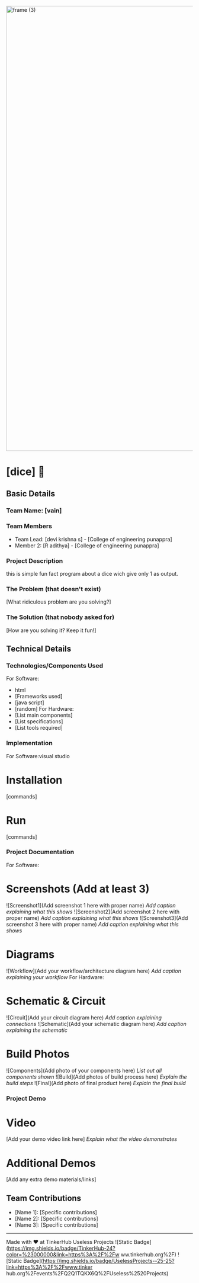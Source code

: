 <img width="3188" height="1202" alt="frame (3)"
src="https://github.com/user-attachments/assets/517ad8e9-ad22-457d-9538-a9e62d137cd7" />
# [dice] 🎯
## Basic Details
### Team Name: [vain]
### Team Members
- Team Lead: [devi krishna s] - [College of engineering punappra]
- Member 2: [R adithya] - [College of engineering punappra]
### Project Description
this is  simple fun fact program about a dice wich give only 1 as output.
### The Problem (that doesn't exist)
[What ridiculous problem are you solving?]
### The Solution (that nobody asked for)
[How are you solving it? Keep it fun!]
## Technical Details
### Technologies/Components Used
For Software:
- html
- [Frameworks used]
- [java script]
- [random]
For Hardware:
- [List main components]
- [List specifications]
- [List tools required]
### Implementation
For Software:visual studio
# Installation
[commands]  
# Run
[commands]
### Project Documentation
For Software:
# Screenshots (Add at least 3)
![Screenshot1](Add screenshot 1 here with proper name)
*Add caption explaining what this shows*
![Screenshot2](Add screenshot 2 here with proper name)
*Add caption explaining what this shows*
![Screenshot3](Add screenshot 3 here with proper name)
*Add caption explaining what this shows*
# Diagrams
![Workflow](Add your workflow/architecture diagram here)
*Add caption explaining your workflow*
For Hardware:
# Schematic & Circuit
![Circuit](Add your circuit diagram here)
*Add caption explaining connections*
![Schematic](Add your schematic diagram here)
*Add caption explaining the schematic*
# Build Photos
![Components](Add photo of your components here)
*List out all components shown*
![Build](Add photos of build process here)
*Explain the build steps*
![Final](Add photo of final product here)
*Explain the final build*
### Project Demo
# Video
[Add your demo video link here]
*Explain what the video demonstrates*
# Additional Demos
[Add any extra demo materials/links]
## Team Contributions
- [Name 1]: [Specific contributions]
- [Name 2]: [Specific contributions]
- [Name 3]: [Specific contributions]
---
Made with ❤️ at TinkerHub Useless Projects
![Static
Badge](https://img.shields.io/badge/TinkerHub-24?color=%23000000&link=https%3A%2F%2Fw
ww.tinkerhub.org%2F)
![Static
Badge](https://img.shields.io/badge/UselessProjects--25-25?link=https%3A%2F%2Fwww.tinker
hub.org%2Fevents%2FQ2Q1TQKX6Q%2FUseless%2520Projects)
